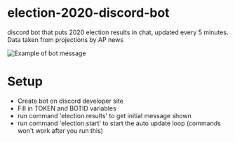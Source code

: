 # election-2020-discord-bot

discord bot that puts 2020 election results in chat, updated every 5 minutes. Data taken from projections by AP news

![Example of bot message](https://i.imgur.com/pcSDSIN.png)

# Setup
- Create bot on discord developer site
- Fill in TOKEN and BOTID variables
- run command 'election.results' to get initial message shown
- run command 'election.start' to start the auto update loop (commands won't work after you run this)
